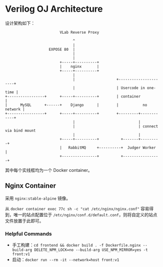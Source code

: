 # Verilog OJ Architecture

设计架构如下：

```
                         VLab Reverse Proxy

                               ^
                               |
                    EXPOSE 80  |
                               |
                               |
                         +-----+----------+
                         |    nginx       |
                         +-----+----------+
                               |
                               |                   +----------------------+
                               |                   | Usercode in one-time |
+-----------------+      +-----+----------+        | container            |
|      MySQL      +------+    Django      |        |           no network |
+-----------------+      +-----+----------+        +---------+------------+
                               |                             |
                               |                             | connect via bind mount
                               |                             |
                         +-----+----------+          +-------+---------+
                         |   RabbitMQ     +----------+  Judger Worker  |
                         +----------------+          +-----------------+

```

其中每个实线框均为一个 Docker container。

## Nginx Container

采用 `nginx:stable-alpine` 镜像。

从 `docker container exec 77c sh -c "cat /etc/nginx/nginx.conf"` 容易得到，唯一的站点配置位于 `/etc/nginx/conf.d/default.conf`，则将自定义的站点文件放置于此即可。

### Helpful Commands

- 手工构建：`cd frontend && docker build . -f Dockerfile.nginx --build-arg DELETE_NPM_LOCK=no --build-arg USE_NPM_MIRROR=yes -t front:v1`
- 启动：`docker run --rm -it --network=host front:v1`
